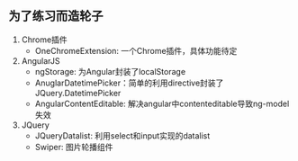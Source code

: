 ## 为了练习而造轮子
1. Chrome插件
    + OneChromeExtension: 一个Chrome插件，具体功能待定
2. AngularJS
    + ngStorage: 为Angular封装了localStorage
    + AnuglarDatetimePicker：简单的利用directive封装了JQuery.DatetimePicker
    + AngularContentEditable: 解决angular中contenteditable导致ng-model失效
3. JQuery
    + JQueryDatalist: 利用select和input实现的datalist
    + Swiper: 图片轮播组件

